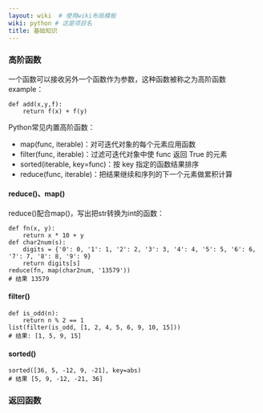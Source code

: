 ```yaml
---
layout: wiki  # 使用wiki布局模板
wiki: python # 这是项目名
title: 基础知识
---
```


### 高阶函数
一个函数可以接收另外一个函数作为参数，这种函数被称之为高阶函数
example：
```
def add(x,y,f):
    return f(x) + f(y)
```

Python常见内置高阶函数：

- map(func, iterable)：对可迭代对象的每个元素应用函数
- filter(func, iterable)：过滤可迭代对象中使 func 返回 True 的元素
- sorted(iterable, key=func)：按 key 指定的函数结果排序
- reduce(func, iterable)：把结果继续和序列的下一个元素做累积计算

#### reduce()、map()
reduce()配合map()，写出把str转换为int的函数：
```
def fn(x, y):
    return x * 10 + y
def char2num(s):
    digits = {'0': 0, '1': 1, '2': 2, '3': 3, '4': 4, '5': 5, '6': 6, '7': 7, '8': 8, '9': 9}
    return digits[s]
reduce(fn, map(char2num, '13579'))
# 结果 13579
```
#### filter() 
```
def is_odd(n):
    return n % 2 == 1
list(filter(is_odd, [1, 2, 4, 5, 6, 9, 10, 15]))
# 结果: [1, 5, 9, 15]
```
#### sorted() 
```
sorted([36, 5, -12, 9, -21], key=abs)
# 结果 [5, 9, -12, -21, 36]
```

### 返回函数